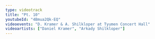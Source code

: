 ```yaml
---
type: videotrack
title: "Pt. 10"
youtubeId: "4Bmua2Qk-EQ"
videoevents: "D. Kramer & A. Shilkloper at Tyumen Concert Hall"
videoartists: ["Daniel Kramer", "Arkady Shilkloper"]
---
```

